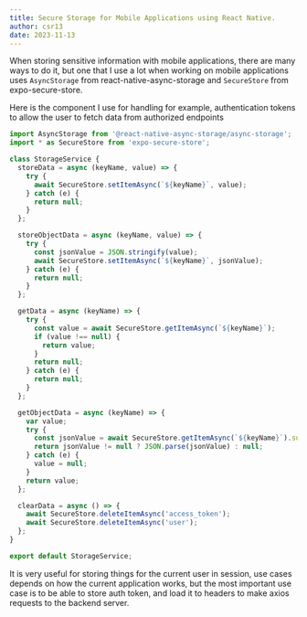 ```yaml
---
title: Secure Storage for Mobile Applications using React Native.
author: csr13
date: 2023-11-13
---
```


When storing sensitive information with mobile applications, there are many ways to
do it, but one that I use a lot when working on mobile applications uses
`AsyncStorage` from react-native-async-storage and `SecureStore` from
expo-secure-store.

Here is the component I use for handling for example, authentication tokens to allow the user to fetch data from authorized endpoints


```javascript
import AsyncStorage from '@react-native-async-storage/async-storage';
import * as SecureStore from 'expo-secure-store';

class StorageService {
  storeData = async (keyName, value) => {
    try {
      await SecureStore.setItemAsync(`${keyName}`, value);
    } catch (e) {
      return null;
    }
  };

  storeObjectData = async (keyName, value) => {
    try {
      const jsonValue = JSON.stringify(value);
      await SecureStore.setItemAsync(`${keyName}`, jsonValue);
    } catch (e) {
      return null;
    }
  };

  getData = async (keyName) => {
    try {
      const value = await SecureStore.getItemAsync(`${keyName}`);
      if (value !== null) {
        return value;
      }
      return null;
    } catch (e) {
      return null;
    }
  };

  getObjectData = async (keyName) => {
    var value;
    try {
      const jsonValue = await SecureStore.getItemAsync(`${keyName}`).succ;
      return jsonValue != null ? JSON.parse(jsonValue) : null;
    } catch (e) {
      value = null;
    }
    return value;
  };

  clearData = async () => {
    await SecureStore.deleteItemAsync('access_token');
    await SecureStore.deleteItemAsync('user');
  };
}

export default StorageService;
```

It is very useful for storing things for the current user in session, use cases
depends on how the current application works, but the most important use case is to
be able to store auth token, and load it to headers to make axios requests to the
backend server.
